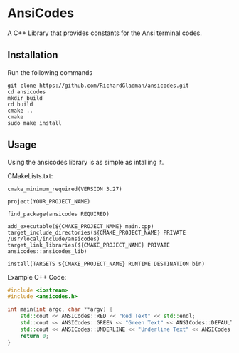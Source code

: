 # AnsiCodes

A C++ Library that provides constants for the Ansi terminal codes.

## Installation

Run the following commands

```
git clone https://github.com/RichardGladman/ansicodes.git
cd ansicodes
mkdir build
cd build
cmake ..
cmake
sudo make install
```

## Usage

Using the ansicodes library is as simple as intalling it.

CMakeLists.txt:

```
cmake_minimum_required(VERSION 3.27)

project(YOUR_PROJECT_NAME)

find_package(ansicodes REQUIRED)

add_executable(${CMAKE_PROJECT_NAME} main.cpp)
target_include_directories(${CMAKE_PROJECT_NAME} PRIVATE /usr/local/include/ansicodes)
target_link_libraries(${CMAKE_PROJECT_NAME} PRIVATE ansicodes::ansicodes_lib)

install(TARGETS ${CMAKE_PROJECT_NAME} RUNTIME DESTINATION bin)
```

Example C++ Code:

``` c++
#include <iostream>
#include <ansicodes.h>

int main(int argc, char **argv) {
    std::cout << ANSICodes::RED << "Red Text" << std::endl;
    std::cout << ANSICodes::GREEN << "Green Text" << ANSICodes::DEFAULT_COLOUR << std::endl;
    std::cout << ANSICodes::UNDERLINE << "Underline Text" << ANSICodes::UNDERLINE_OFF << std::endl;
    return 0;
}
```
